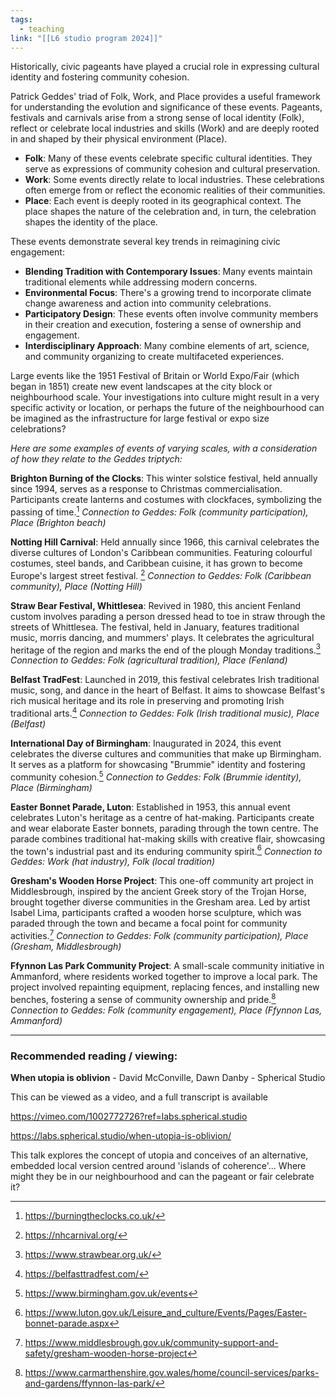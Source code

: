 ```yaml
---
tags:
  - teaching
link: "[[L6 studio program 2024]]"
---
```

Historically, civic pageants have played a crucial role in expressing cultural identity and fostering community cohesion. 

Patrick Geddes' triad of Folk, Work, and Place provides a useful framework for understanding the evolution and significance of these events. Pageants, festivals and carnivals arise from a strong sense of local identity (Folk), reflect or celebrate local industries and skills (Work) and are deeply rooted in and shaped by their physical environment (Place).

- **Folk**: Many of these events celebrate specific cultural identities. They serve as expressions of community cohesion and cultural preservation.
- **Work**: Some events directly relate to local industries. These celebrations often emerge from or reflect the economic realities of their communities.
- **Place**: Each event is deeply rooted in its geographical context. The place shapes the nature of the celebration and, in turn, the celebration shapes the identity of the place.

These events demonstrate several key trends in reimagining civic engagement:

- **Blending Tradition with Contemporary Issues**: Many events maintain traditional elements while addressing modern concerns.
- **Environmental Focus**: There's a growing trend to incorporate climate change awareness and action into community celebrations.
- **Participatory Design**: These events often involve community members in their creation and execution, fostering a sense of ownership and engagement.
- **Interdisciplinary Approach**: Many combine elements of art, science, and community organizing to create multifaceted experiences.

Large events like the 1951 Festival of Britain or World Expo/Fair (which began in 1851) create new event landscapes at the city block or neighbourhood scale. Your investigations into culture might result in a very specific activity or location, or perhaps the future of the neighbourhood can be imagined as the infrastructure for large festival or expo size celebrations?

*Here are some examples of events of varying scales, with a consideration of how they relate to the Geddes triptych:*

**Brighton Burning of the Clocks**: This winter solstice festival, held annually since 1994, serves as a response to Christmas commercialisation. Participants create lanterns and costumes with clockfaces, symbolizing the passing of time.[^1]
*Connection to Geddes: Folk (community participation), Place (Brighton beach)*

**Notting Hill Carnival**: Held annually since 1966, this carnival celebrates the diverse cultures of London's Caribbean communities. Featuring colourful costumes, steel bands, and Caribbean cuisine, it has grown to become Europe's largest street festival. [^2]
*Connection to Geddes: Folk (Caribbean community), Place (Notting Hill)*

**Straw Bear Festival, Whittlesea**: Revived in 1980, this ancient Fenland custom involves parading a person dressed head to toe in straw through the streets of Whittlesea. The festival, held in January, features traditional music, morris dancing, and mummers' plays. It celebrates the agricultural heritage of the region and marks the end of the plough Monday traditions.[^3]
*Connection to Geddes: Folk (agricultural tradition), Place (Fenland)*

**Belfast TradFest**: Launched in 2019, this festival celebrates Irish traditional music, song, and dance in the heart of Belfast. It aims to showcase Belfast's rich musical heritage and its role in preserving and promoting Irish traditional arts.[^4]
*Connection to Geddes: Folk (Irish traditional music), Place (Belfast)*

**International Day of Birmingham**: Inaugurated in 2024, this event celebrates the diverse cultures and communities that make up Birmingham. It serves as a platform for showcasing "Brummie" identity and fostering community cohesion.[^5]
*Connection to Geddes: Folk (Brummie identity), Place (Birmingham)*

**Easter Bonnet Parade, Luton**: Established in 1953, this annual event celebrates Luton's heritage as a centre of hat-making. Participants create and wear elaborate Easter bonnets, parading through the town centre. The parade combines traditional hat-making skills with creative flair, showcasing the town's industrial past and its enduring community spirit.[^6]
*Connection to Geddes: Work (hat industry), Folk (local tradition)*

**Gresham's Wooden Horse Project**: This one-off community art project in Middlesbrough, inspired by the ancient Greek story of the Trojan Horse, brought together diverse communities in the Gresham area. Led by artist Isabel Lima, participants crafted a wooden horse sculpture, which was paraded through the town and became a focal point for community activities.[^7]
*Connection to Geddes: Folk (community participation), Place (Gresham, Middlesbrough)*

**Ffynnon Las Park Community Project**: A small-scale community initiative in Ammanford, where residents worked together to improve a local park. The project involved repainting equipment, replacing fences, and installing new benches, fostering a sense of community ownership and pride.[^8]
*Connection to Geddes: Folk (community engagement), Place (Ffynnon Las, Ammanford)*

---
### Recommended reading / viewing:

**When utopia is oblivion** - David McConville, Dawn Danby - Spherical Studio

This can be viewed as a video, and a full transcript is available

https://vimeo.com/1002772726?ref=labs.spherical.studio

https://labs.spherical.studio/when-utopia-is-oblivion/

This talk explores the concept of utopia and conceives of an alternative, embedded local version centred around 'islands of coherence'... Where might they be in our neighbourhood and can the pageant or fair celebrate it?


[^1]: https://burningtheclocks.co.uk/
[^2]: https://nhcarnival.org/
[^3]: https://www.strawbear.org.uk/
[^4]: https://belfasttradfest.com/
[^5]: https://www.birmingham.gov.uk/events
[^6]: https://www.luton.gov.uk/Leisure_and_culture/Events/Pages/Easter-bonnet-parade.aspx
[^7]: https://www.middlesbrough.gov.uk/community-support-and-safety/gresham-wooden-horse-project
[^8]: https://www.carmarthenshire.gov.wales/home/council-services/parks-and-gardens/ffynnon-las-park/